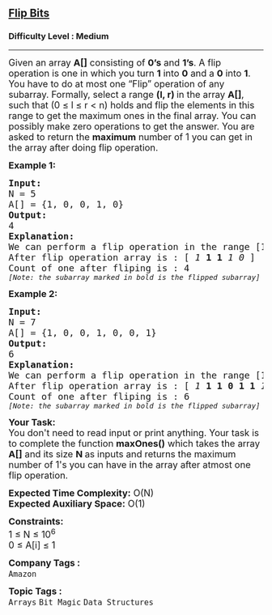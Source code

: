 <h2><a href="https://www.geeksforgeeks.org/problems/flip-bits0240/1?timeMachineDate=2023-08-15">Flip Bits</a></h2><h3>Difficulty Level : Medium</h3><hr><div class="problems_problem_content__Xm_eO"><p><span style="font-size: 18px;">Given an array <strong>A[]</strong> consisting&nbsp;of <strong>0’s</strong> and <strong>1’s</strong>. A flip operation is one in which you turn <strong>1</strong> into&nbsp;<strong>0</strong> and a <strong>0</strong> into&nbsp;<strong>1</strong>. You have to do at most one&nbsp;“Flip” operation&nbsp;of any subarray. Formally, select a range <strong>(l, r) </strong>in the array <strong>A[]</strong>, such that (0 ≤ l ≤ r &lt; n) holds and flip the elements in this range to get the maximum ones in the final array. You can possibly make zero operations to get the answer. You are asked to return the <strong>maximum</strong> number of 1 you can get in the array after doing flip operation.</span></p>
<p><span style="font-size: 18px;"><strong>Example 1:</strong></span></p>
<pre><span style="font-size: 18px;"><strong>Input:</strong>
N = 5
A[] = {1, 0, 0, 1, 0} 
<strong>Output:</strong>
4
<strong>Explanation:</strong>
We can perform a flip operation in the range [1,2]
After flip operation array is : [<em> 1</em> <strong>1 1</strong> <em>1 0</em> ]
Count of one after fliping is : 4</span>
<span style="font-size: 14px;"><em>[Note: the subarray marked in bold is the flipped subarray]</em></span></pre>
<p><span style="font-size: 18px;"><strong>Example 2:</strong></span></p>
<pre><span style="font-size: 18px;"><strong>Input:</strong>
N = 7
A[] = {1, 0, 0, 1, 0, 0, 1}</span>
<span style="font-size: 18px;"><strong>Output:</strong>
6
<strong>Explanation:</strong></span>
<span style="font-size: 18px;">We can perform a flip operation in the range [1,5]
After flip operation array is : [<em> 1</em> <strong>1 1 0 1 1</strong> <em>1</em></span><span style="font-size: 18px;">]
Count of one after fliping is : 6</span>
<span style="font-size: 14px;"><em>[Note: the subarray marked in bold is the flipped subarray]</em></span></pre>
<p><span style="font-size: 18px;"><strong>Your Task:&nbsp;&nbsp;</strong><br>You don't need to read input or print anything. Your task is to complete the function <strong>maxOnes()</strong>&nbsp;which takes the array <strong>A[]</strong> and its size <strong>N</strong><strong> </strong>as inputs and returns the&nbsp;maximum number of 1's you can have in the array after atmost one flip operation.</span></p>
<p><span style="font-size: 18px;"><strong>Expected Time Complexity:</strong> O(N)</span><br><span style="font-size: 18px;"><strong>Expected Auxiliary Space:</strong> O(1)</span></p>
<p><span style="font-size: 18px;"><strong>Constraints:</strong><br>1 ≤ N ≤ 10<sup>6</sup><br>0 ≤ A[i] ≤ 1</span></p></div><p><span style=font-size:18px><strong>Company Tags : </strong><br><code>Amazon</code>&nbsp;<br><p><span style=font-size:18px><strong>Topic Tags : </strong><br><code>Arrays</code>&nbsp;<code>Bit Magic</code>&nbsp;<code>Data Structures</code>&nbsp;